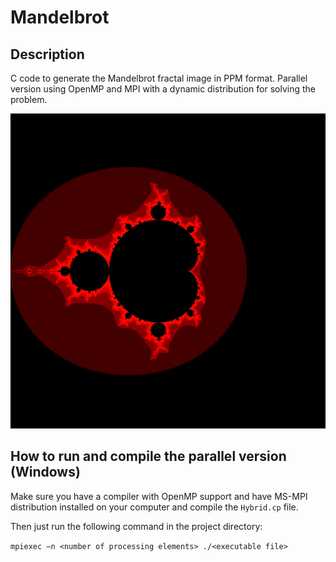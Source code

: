 # Mandelbrot

## Description

C code to generate the Mandelbrot fractal image in PPM format.
Parallel version using OpenMP and MPI with a dynamic distribution for solving the problem.
 
 ![Mandelbrot set output](Mandelbrot.png)
 
## How to run and compile the parallel version (Windows)

Make sure you have a compiler with OpenMP support and have MS-MPI distribution installed on your computer and compile the `Hybrid.cp` file.

Then just run the following command in the project directory:

`mpiexec –n <number of processing elements> ./<executable file>`
